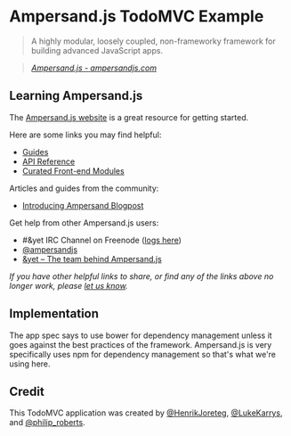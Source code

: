 # Ampersand.js TodoMVC Example

> A highly modular, loosely coupled, non-frameworky framework for building advanced JavaScript apps.

> _[Ampersand.js - ampersandjs.com](http://ampersandjs.com)_


## Learning Ampersand.js

The [Ampersand.js website](http://ampersandjs.com) is a great resource for getting started.

Here are some links you may find helpful:

* [Guides](http://ampersandjs.com/learn)
* [API Reference](http://ampersandjs.com/docs)
* [Curated Front-end Modules](http://tools.ampersandjs.com)

Articles and guides from the community:

* [Introducing Ampersand Blogpost](http://blog.andyet.com/2014/06/25/introducing-ampersand-js/)

Get help from other Ampersand.js users:

* #&yet IRC Channel on Freenode ([logs here](https://botbot.me/freenode/andyet/))
* [@ampersandjs](http://twitter.com/ampersandjs)
* [&yet – The team behind Ampersand.js](http://andyet.com)

_If you have other helpful links to share, or find any of the links above no longer work, please [let us know](https://github.com/tastejs/tobuymvc/issues)._


## Implementation

The app spec says to use bower for dependency management unless it goes against the best practices of the framework. Ampersand.js is very specifically uses npm for dependency management so that's what we're using here.


## Credit

This TodoMVC application was created by [@HenrikJoreteg](http://twitter.com/henrikjoreteg), [@LukeKarrys](http://twitter.com/lukekarrys), and [@philip_roberts](https://twitter.com/philip_roberts).
